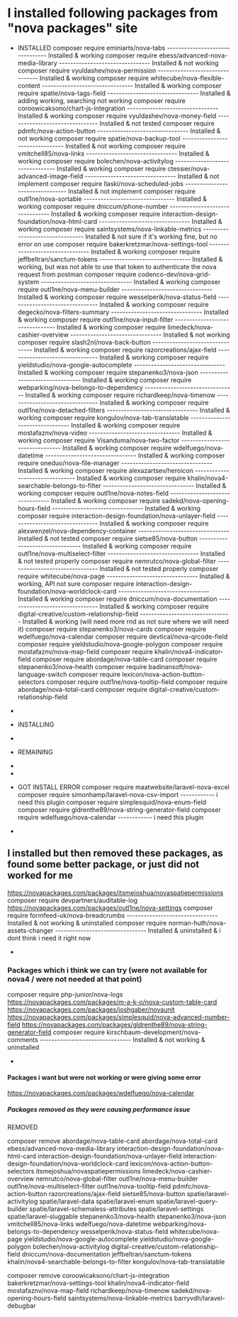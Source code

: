 # I installed following packages from "nova packages" site

- INSTALLED
  composer require eminiarts/nova-tabs -------------------------------- Installed & working
  composer require ebess/advanced-nova-media-library -------------------------------- Installed & not working
  composer require vyuldashev/nova-permission -------------------------------- Installed & working
  composer require whitecube/nova-flexible-content -------------------------------- Installed & working
  composer require spatie/nova-tags-field -------------------------------- Installed & adding working, searching not working
  composer require coroowicaksono/chart-js-integration -------------------------------- Installed & working
  composer require vyuldashev/nova-money-field -------------------------------- Installed & not tested
  composer require pdmfc/nova-action-button -------------------------------- Installed & not working
  composer require spatie/nova-backup-tool -------------------------------- Installed & not working
  composer require vmitchell85/nova-links -------------------------------- Installed & working
  composer require bolechen/nova-activitylog -------------------------------- Installed & working
  composer require ctessier/nova-advanced-image-field -------------------------------- Installed & not implement
  composer require llaski/nova-scheduled-jobs -------------------------------- Installed & not implement
  composer require outl1ne/nova-sortable -------------------------------- Installed & working
  composer require dniccum/phone-number -------------------------------- Installed & working
  composer require interaction-design-foundation/nova-html-card -------------------------------- Installed & working
  composer require saintsystems/nova-linkable-metrics -------------------------------- Installed & not sure if it's working fine, but no error on use
  composer require bakerkretzmar/nova-settings-tool -------------------------------- Installed & working
  composer require jeffbeltran/sanctum-tokens -------------------------------- Installed & working, but was not able to use that token to authenticate the nova request from postman
  composer require codenco-dev/nova-grid-system -------------------------------- Installed & working
  composer require outl1ne/nova-menu-builder -------------------------------- Installed & working
  composer require wesselperik/nova-status-field -------------------------------- Installed & working
  composer require degecko/nova-filters-summary -------------------------------- Installed & working
  composer require outl1ne/nova-input-filter -------------------------------- Installed & working
  composer require limedeck/nova-cashier-overview -------------------------------- Installed & not working
  composer require slash2nl/nova-back-button -------------------------------- Installed & working
  composer require razorcreations/ajax-field -------------------------------- Installed & working
  composer require yieldstudio/nova-google-autocomplete -------------------------------- Installed & working
  composer require stepanenko3/nova-json -------------------------------- Installed & working
  composer require webparking/nova-belongs-to-dependency -------------------------------- Installed & working
  composer require richardkeep/nova-timenow -------------------------------- Installed & working
  composer require outl1ne/nova-detached-filters -------------------------------- Installed & working
  composer require kongulov/nova-tab-translatable -------------------------------- Installed & working
  composer require mostafaznv/nova-video -------------------------------- Installed & working
  composer require Visanduma/nova-two-factor -------------------------------- Installed & working
  composer require wdelfuego/nova-datetime -------------------------------- Installed & working
  composer require oneduo/nova-file-manager -------------------------------- Installed & working
  composer require alexazartsev/heroicon -------------------------------- Installed & working
  composer require khalin/nova4-searchable-belongs-to-filter -------------------------------- Installed & working
  composer require outl1ne/nova-notes-field -------------------------------- Installed & working
  composer require sadekd/nova-opening-hours-field -------------------------------- Installed & working
  composer require interaction-design-foundation/nova-unlayer-field -------------------------------- Installed & working
  composer require alexwenzel/nova-dependency-container -------------------------------- Installed & not tested
  composer require sietse85/nova-button -------------------------------- Installed & working
  composer require outl1ne/nova-multiselect-filter -------------------------------- Installed & not tested properly
  composer require nemrutco/nova-global-filter -------------------------------- Installed & not tested properly
  composer require whitecube/nova-page -------------------------------- Installed & working, API not sure
  composer require interaction-design-foundation/nova-worldclock-card -------------------------------- Installed & working
  composer require dniccum/nova-documentation -------------------------------- Installed & working
  composer require digital-creative/custom-relationship-field -------------------------------- Installed & working (will need more rnd as not sure where we will need it)
  composer require stepanenko3/nova-cards
  composer require wdelfuego/nova-calendar
  composer require devtical/nova-qrcode-field
  composer require yieldstudio/nova-google-polygon
  composer require mostafaznv/nova-map-field
  composer require khalin/nova4-indicator-field
  composer require abordage/nova-table-card
  composer require stepanenko3/nova-health
  composer require badinansoft/nova-language-switch
  composer require lexicon/nova-action-button-selectors
  composer require outl1ne/nova-tooltip-field
  composer require abordage/nova-total-card
  composer require digital-creative/custom-relationship-field

-

- INSTALLING

-

- REMAINING
-
-

- GOT INSTALL ERROR
  composer require maatwebsite/laravel-nova-excel
  composer require simonhamp/laravel-nova-csv-import ------------ i need this plugin
  composer require simplesquid/nova-enum-field
  composer require gldrenthe89/nova-string-generator-field
  composer require wdelfuego/nova-calendar ------------ i need this plugin

-

## I installed but then removed these packages, as found some better package, or just did not worked for me

https://novapackages.com/packages/itsmejoshua/novaspatiepermissions
composer require devpartners/auditable-log
https://novapackages.com/packages/outl1ne/nova-settings
composer require formfeed-uk/nova-breadcrumbs -------------------------------- Installed & not working & uninstalled
composer require norman-huth/nova-assets-changer -------------------------------- Installed & uninstalled & i dont think i need it right now

-

### Packages which i think we can try (were not available for nova4 / were not needed at that point)

composer require php-junior/nova-logs
https://novapackages.com/packages/m-a-k-o/nova-custom-table-card
https://novapackages.com/packages/joshgaber/novaunit
https://novapackages.com/packages/simplesquid/nova-advanced-number-field
https://novapackages.com/packages/gldrenthe89/nova-string-generator-field
composer require kirschbaum-development/nova-comments -------------------------------- Installed & not working & uninstalled

-

#### Packages i want but were not working or were giving some error

https://novapackages.com/packages/wdelfuego/nova-calendar

##### Packages removed as they were causing performance issue

REMOVED

composer remove abordage/nova-table-card abordage/nova-total-card ebess/advanced-nova-media-library interaction-design-foundation/nova-html-card interaction-design-foundation/nova-unlayer-field interaction-design-foundation/nova-worldclock-card lexicon/nova-action-button-selectors itsmejoshua/novaspatiepermissions limedeck/nova-cashier-overview nemrutco/nova-global-filter outl1ne/nova-menu-builder outl1ne/nova-multiselect-filter outl1ne/nova-tooltip-field pdmfc/nova-action-button razorcreations/ajax-field sietse85/nova-button spatie/laravel-activitylog spatie/laravel-data spatie/laravel-enum spatie/laravel-query-builder spatie/laravel-schemaless-attributes spatie/laravel-settings spatie/laravel-sluggable stepanenko3/nova-health stepanenko3/nova-json vmitchell85/nova-links wdelfuego/nova-datetime webparking/nova-belongs-to-dependency wesselperik/nova-status-field whitecube/nova-page yieldstudio/nova-google-autocomplete yieldstudio/nova-google-polygon bolechen/nova-activitylog digital-creative/custom-relationship-field dniccum/nova-documentation jeffbeltran/sanctum-tokens khalin/nova4-searchable-belongs-to-filter kongulov/nova-tab-translatable

composer remove coroowicaksono/chart-js-integration bakerkretzmar/nova-settings-tool khalin/nova4-indicator-field mostafaznv/nova-map-field richardkeep/nova-timenow sadekd/nova-opening-hours-field saintsystems/nova-linkable-metrics barryvdh/laravel-debugbar
